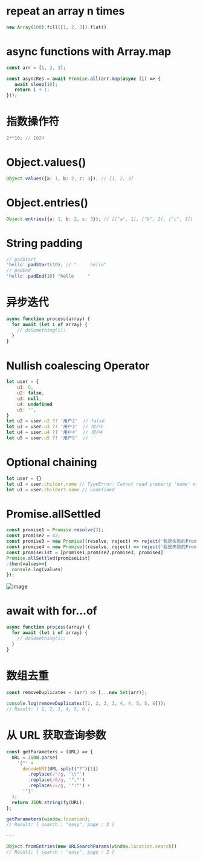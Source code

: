 
# repeat an array n times

```js
new Array(100).fill([1, 2, 3]).flat()
```

# async functions with Array.map

```js
const arr = [1, 2, 3];

const asyncRes = await Promise.all(arr.map(async (i) => {
   await sleep(10);
   return i + 1;
}));
```

# 指数操作符

```js
2**10; // 1024
```
# Object.values()

```js
Object.values({a: 1, b: 2, c: 3}); // [1, 2, 3]
```

# Object.entries()

```js
Object.entries({a: 1, b: 2, c: 3}); // [["a", 1], ["b", 2], ["c", 3]]
```

# String padding

```js
// padStart
'hello'.padStart(10); // "     hello"
// padEnd
'hello'.padEnd(10) "hello     "
```


# 异步迭代

```js
async function process(array) {
  for await (let i of array) {
    // doSomething(i);
  }
}

```

# Nullish coalescing Operator

```js
let user = {
    u1: 0,
    u2: false,
    u3: null,
    u4: undefined
    u5: '',
}
let u2 = user.u2 ?? '用户2'  // false
let u3 = user.u3 ?? '用户3'  // 用户3
let u4 = user.u4 ?? '用户4'  // 用户4
let u5 = user.u5 ?? '用户5'  // ''
```

# Optional chaining

```js
let user = {}
let u1 = user.childer.name // TypeError: Cannot read property 'name' of undefined
let u1 = user.childer?.name // undefined
```

# Promise.allSettled

```js
const promise1 = Promise.resolve(3);
const promise2 = 42;
const promise3 = new Promise((resolve, reject) => reject('我是失败的Promise_1'));
const promise4 = new Promise((resolve, reject) => reject('我是失败的Promise_2'));
const promiseList = [promise1,promise2,promise3, promise4]
Promise.allSettled(promiseList)
.then(values=>{
  console.log(values)
});
```
![image](https://user-images.githubusercontent.com/1579516/115391013-871e8480-a211-11eb-8564-a913d99f9b41.png)


# await with for...of

```js
async function process(array) {
  for await (let i of array) {
    // doSomething(i);
  }
}
```

# 数组去重
```js
const removeDuplicates = (arr) => [...new Set(arr)];
    
console.log(removeDuplicates([1, 2, 3, 3, 4, 4, 5, 5, 6]));
// Result: [ 1, 2, 3, 4, 5, 6 ]
```

# 从 URL 获取查询参数
```js
const getParameters = (URL) => {
  URL = JSON.parse(
    '{"' +
      decodeURI(URL.split("?")[1])
        .replace(/"/g, '\\"')
        .replace(/&/g, '","')
        .replace(/=/g, '":"') +
      '"}'
  );
  return JSON.stringify(URL);
};

getParameters(window.location);
// Result: { search : "easy", page : 3 }

---

Object.fromEntries(new URLSearchParams(window.location.search))
// Result: { search : "easy", page : 3 }

```

